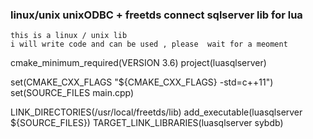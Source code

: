 ### linux/unix unixODBC + freetds connect sqlserver lib for lua 

```
this is a linux / unix lib
i will write code and can be used , please  wait for a meoment 
```

cmake_minimum_required(VERSION 3.6)
project(luasqlserver)

set(CMAKE_CXX_FLAGS "${CMAKE_CXX_FLAGS} -std=c++11")
set(SOURCE_FILES main.cpp)

LINK_DIRECTORIES(/usr/local/freetds/lib)
add_executable(luasqlserver ${SOURCE_FILES})
TARGET_LINK_LIBRARIES(luasqlserver sybdb)


